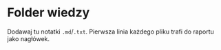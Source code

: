 # Folder wiedzy
Dodawaj tu notatki `.md`/`.txt`. Pierwsza linia każdego pliku trafi do raportu jako nagłówek.
